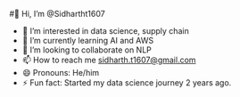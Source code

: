 #👋 Hi, I’m @Sidhartht1607
- 👀 I’m interested in data science, supply chain 
- 🌱 I’m currently learning AI and AWS
- 💞️ I’m looking to collaborate on NLP
- 📫 How to reach me sidharth.t1607@gmail.com
- 😄 Pronouns: He/him
- ⚡ Fun fact: Started my data science journey 2 years ago. 

<!---
Sidhartht1607/Sidhartht1607 is a ✨ special ✨ repository because its `README.md` (this file) appears on your GitHub profile.
You can click the Preview link to take a look at your changes.
--->
